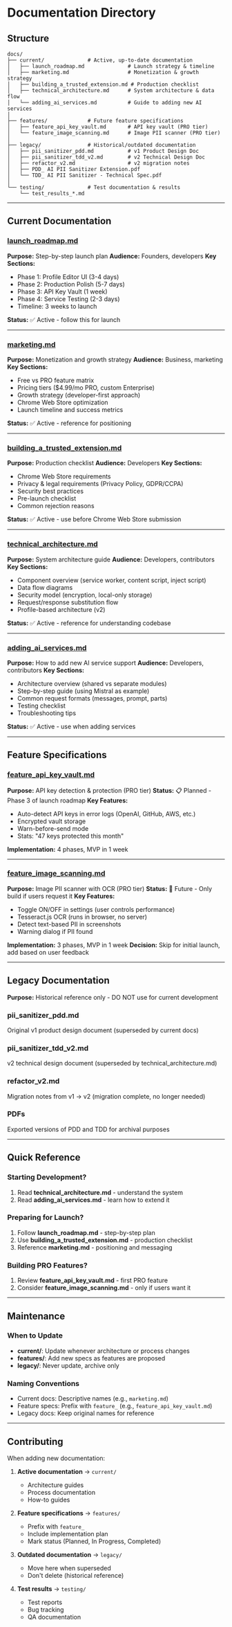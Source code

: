 # Documentation Directory

## Structure

```
docs/
├── current/              # Active, up-to-date documentation
│   ├── launch_roadmap.md              # Launch strategy & timeline
│   ├── marketing.md                   # Monetization & growth strategy
│   ├── building_a_trusted_extension.md # Production checklist
│   ├── technical_architecture.md      # System architecture & data flow
│   └── adding_ai_services.md          # Guide to adding new AI services
│
├── features/             # Future feature specifications
│   ├── feature_api_key_vault.md       # API key vault (PRO tier)
│   └── feature_image_scanning.md      # Image PII scanner (PRO tier)
│
├── legacy/               # Historical/outdated documentation
│   ├── pii_sanitizer_pdd.md           # v1 Product Design Doc
│   ├── pii_sanitizer_tdd_v2.md        # v2 Technical Design Doc
│   ├── refactor_v2.md                 # v2 migration notes
│   ├── PDD_ AI PII Sanitizer Extension.pdf
│   └── TDD_ AI PII Sanitizer - Technical Spec.pdf
│
└── testing/              # Test documentation & results
    └── test_results_*.md
```

---

## Current Documentation

### [launch_roadmap.md](current/launch_roadmap.md)
**Purpose:** Step-by-step launch plan
**Audience:** Founders, developers
**Key Sections:**
- Phase 1: Profile Editor UI (3-4 days)
- Phase 2: Production Polish (5-7 days)
- Phase 3: API Key Vault (1 week)
- Phase 4: Service Testing (2-3 days)
- Timeline: 3 weeks to launch

**Status:** ✅ Active - follow this for launch

---

### [marketing.md](current/marketing.md)
**Purpose:** Monetization and growth strategy
**Audience:** Business, marketing
**Key Sections:**
- Free vs PRO feature matrix
- Pricing tiers ($4.99/mo PRO, custom Enterprise)
- Growth strategy (developer-first approach)
- Chrome Web Store optimization
- Launch timeline and success metrics

**Status:** ✅ Active - reference for positioning

---

### [building_a_trusted_extension.md](current/building_a_trusted_extension.md)
**Purpose:** Production checklist
**Audience:** Developers
**Key Sections:**
- Chrome Web Store requirements
- Privacy & legal requirements (Privacy Policy, GDPR/CCPA)
- Security best practices
- Pre-launch checklist
- Common rejection reasons

**Status:** ✅ Active - use before Chrome Web Store submission

---

### [technical_architecture.md](current/technical_architecture.md)
**Purpose:** System architecture guide
**Audience:** Developers, contributors
**Key Sections:**
- Component overview (service worker, content script, inject script)
- Data flow diagrams
- Security model (encryption, local-only storage)
- Request/response substitution flow
- Profile-based architecture (v2)

**Status:** ✅ Active - reference for understanding codebase

---

### [adding_ai_services.md](current/adding_ai_services.md)
**Purpose:** How to add new AI service support
**Audience:** Developers, contributors
**Key Sections:**
- Architecture overview (shared vs separate modules)
- Step-by-step guide (using Mistral as example)
- Common request formats (messages, prompt, parts)
- Testing checklist
- Troubleshooting tips

**Status:** ✅ Active - use when adding services

---

## Feature Specifications

### [feature_api_key_vault.md](features/feature_api_key_vault.md)
**Purpose:** API key detection & protection (PRO tier)
**Status:** 📋 Planned - Phase 3 of launch roadmap
**Key Features:**
- Auto-detect API keys in error logs (OpenAI, GitHub, AWS, etc.)
- Encrypted vault storage
- Warn-before-send mode
- Stats: "47 keys protected this month"

**Implementation:** 4 phases, MVP in 1 week

---

### [feature_image_scanning.md](features/feature_image_scanning.md)
**Purpose:** Image PII scanner with OCR (PRO tier)
**Status:** 🔮 Future - Only build if users request it
**Key Features:**
- Toggle ON/OFF in settings (user controls performance)
- Tesseract.js OCR (runs in browser, no server)
- Detect text-based PII in screenshots
- Warning dialog if PII found

**Implementation:** 3 phases, MVP in 1 week
**Decision:** Skip for initial launch, add based on user feedback

---

## Legacy Documentation

**Purpose:** Historical reference only - DO NOT use for current development

### pii_sanitizer_pdd.md
Original v1 product design document (superseded by current docs)

### pii_sanitizer_tdd_v2.md
v2 technical design document (superseded by technical_architecture.md)

### refactor_v2.md
Migration notes from v1 → v2 (migration complete, no longer needed)

### PDFs
Exported versions of PDD and TDD for archival purposes

---

## Quick Reference

### Starting Development?
1. Read **technical_architecture.md** - understand the system
2. Read **adding_ai_services.md** - learn how to extend it

### Preparing for Launch?
1. Follow **launch_roadmap.md** - step-by-step plan
2. Use **building_a_trusted_extension.md** - production checklist
3. Reference **marketing.md** - positioning and messaging

### Building PRO Features?
1. Review **feature_api_key_vault.md** - first PRO feature
2. Consider **feature_image_scanning.md** - only if users want it

---

## Maintenance

### When to Update
- **current/**: Update whenever architecture or process changes
- **features/**: Add new specs as features are proposed
- **legacy/**: Never update, archive only

### Naming Conventions
- Current docs: Descriptive names (e.g., `marketing.md`)
- Feature specs: Prefix with `feature_` (e.g., `feature_api_key_vault.md`)
- Legacy docs: Keep original names for reference

---

## Contributing

When adding new documentation:

1. **Active documentation** → `current/`
   - Architecture guides
   - Process documentation
   - How-to guides

2. **Feature specifications** → `features/`
   - Prefix with `feature_`
   - Include implementation plan
   - Mark status (Planned, In Progress, Completed)

3. **Outdated documentation** → `legacy/`
   - Move here when superseded
   - Don't delete (historical reference)

4. **Test results** → `testing/`
   - Test reports
   - Bug tracking
   - QA documentation
